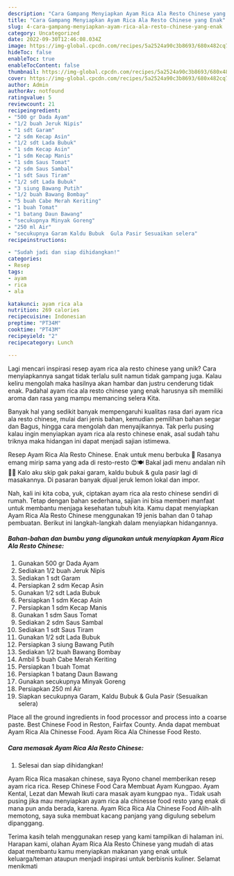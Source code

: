 ```yaml
---
description: "Cara Gampang Menyiapkan Ayam Rica Ala Resto Chinese yang Enak"
title: "Cara Gampang Menyiapkan Ayam Rica Ala Resto Chinese yang Enak"
slug: 4-cara-gampang-menyiapkan-ayam-rica-ala-resto-chinese-yang-enak
category: Uncategorized
date: 2022-09-30T12:46:08.034Z
image: https://img-global.cpcdn.com/recipes/5a2524a90c3b8693/680x482cq70/ayam-rica-ala-resto-chinese-foto-resep-utama.jpg
hideToc: false
enableToc: true
enableTocContent: false
thumbnail: https://img-global.cpcdn.com/recipes/5a2524a90c3b8693/680x482cq70/ayam-rica-ala-resto-chinese-foto-resep-utama.jpg
cover: https://img-global.cpcdn.com/recipes/5a2524a90c3b8693/680x482cq70/ayam-rica-ala-resto-chinese-foto-resep-utama.jpg
author: Admin
authorAv: notfound
ratingvalue: 5
reviewcount: 21
recipeingredient:
- "500 gr Dada Ayam"
- "1/2 buah Jeruk Nipis"
- "1 sdt Garam"
- "2 sdm Kecap Asin"
- "1/2 sdt Lada Bubuk"
- "1 sdm Kecap Asin"
- "1 sdm Kecap Manis"
- "1 sdm Saus Tomat"
- "2 sdm Saus Sambal"
- "1 sdt Saus Tiram"
- "1/2 sdt Lada Bubuk"
- "3 siung Bawang Putih"
- "1/2 buah Bawang Bombay"
- "5 buah Cabe Merah Keriting"
- "1 buah Tomat"
- "1 batang Daun Bawang"
- "secukupnya Minyak Goreng"
- "250 ml Air"
- "secukupnya Garam Kaldu Bubuk  Gula Pasir Sesuaikan selera"
recipeinstructions:

- "Sudah jadi dan siap dihidangkan!"
categories:
- Resep
tags:
- ayam
- rica
- ala

katakunci: ayam rica ala 
nutrition: 269 calories
recipecuisine: Indonesian
preptime: "PT34M"
cooktime: "PT43M"
recipeyield: "2"
recipecategory: Lunch

---
```





Lagi mencari inspirasi resep ayam rica ala resto chinese yang unik? Cara menyiapkannya sangat tidak terlalu sulit namun tidak gampang juga. Kalau keliru mengolah maka hasilnya akan hambar dan justru cenderung tidak enak. Padahal ayam rica ala resto chinese yang enak harusnya sih memiliki aroma dan rasa yang mampu memancing selera Kita.





Banyak hal yang sedikit banyak mempengaruhi kualitas rasa dari ayam rica ala resto chinese, mulai dari jenis bahan, kemudian pemilihan bahan segar dan Bagus, hingga cara mengolah dan menyajikannya. Tak perlu pusing kalau ingin menyiapkan ayam rica ala resto chinese enak,      asal sudah tahu triknya maka hidangan ini dapat menjadi sajian istimewa.














Resep Ayam Rica Ala Resto Chinese. Enak untuk menu berbuka 👏 Rasanya emang mirip sama yang ada di resto-resto 😊🍽 Bakal jadi menu andalan nih 💖🤗 Kalo aku skip gak pakai garam, kaldu bubuk &amp; gula pasir lagi di masakannya. Di pasaran banyak dijual jeruk lemon lokal dan impor.






Nah, kali ini kita coba, yuk, ciptakan ayam rica ala resto chinese sendiri di rumah. Tetap dengan bahan sederhana, sajian ini bisa memberi manfaat untuk membantu menjaga kesehatan tubuh kita. Kamu dapat menyiapkan Ayam Rica Ala Resto Chinese menggunakan 19 jenis bahan dan 0 tahap pembuatan. Berikut ini langkah-langkah dalam menyiapkan hidangannya.

<!--inarticleads1-->

##### Bahan-bahan dan bumbu yang digunakan untuk menyiapkan Ayam Rica Ala Resto Chinese:

1. Gunakan 500 gr Dada Ayam
1. Sediakan 1/2 buah Jeruk Nipis
1. Sediakan 1 sdt Garam
1. Persiapkan 2 sdm Kecap Asin
1. Gunakan 1/2 sdt Lada Bubuk
1. Persiapkan 1 sdm Kecap Asin
1. Persiapkan 1 sdm Kecap Manis
1. Gunakan 1 sdm Saus Tomat
1. Sediakan 2 sdm Saus Sambal
1. Sediakan 1 sdt Saus Tiram
1. Gunakan 1/2 sdt Lada Bubuk
1. Persiapkan 3 siung Bawang Putih
1. Sediakan 1/2 buah Bawang Bombay
1. Ambil 5 buah Cabe Merah Keriting
1. Persiapkan 1 buah Tomat
1. Persiapkan 1 batang Daun Bawang
1. Gunakan secukupnya Minyak Goreng
1. Persiapkan 250 ml Air
1. Siapkan secukupnya Garam, Kaldu Bubuk &amp; Gula Pasir (Sesuaikan selera)


Place all the ground ingredients in food processor and process into a coarse paste. Best Chinese Food in Reston, Fairfax County. Anda dapat membuat Ayam Rica Ala Chinesse Food. Ayam Rica Ala Chinesse Food Resto. 

<!--inarticleads2-->

##### Cara memasak Ayam Rica Ala Resto Chinese:


1. Selesai dan siap dihidangkan!

Ayam Rica Rica masakan chinese, saya Ryono chanel memberikan resep ayam rica rica. Resep Chinese Food Cara Membuat Ayam Kungpao. Ayam Kental, Lezat dan Mewah Ikuti cara masak ayam kungpao nya.. Tidak usah pusing jika mau menyiapkan ayam rica ala chinesse food resto yang enak di mana pun anda berada, karena. Ayam Rica Rica Ala Chinese Food Alih-alih memotong, saya suka membuat kacang panjang yang digulung sebelum dipanggang. 

Terima kasih telah menggunakan resep yang kami tampilkan di halaman ini. Harapan kami, olahan Ayam Rica Ala Resto Chinese yang mudah di atas dapat membantu kamu menyiapkan makanan yang enak untuk keluarga/teman ataupun menjadi inspirasi untuk berbisnis kuliner. Selamat menikmati
